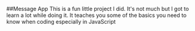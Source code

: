 ##Message App
This is a fun little project I did. It's not much but I got to learn a lot while doing it. 
It teaches you some of the basics you need to know when coding especially in JavaScript